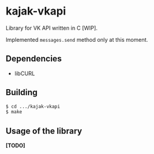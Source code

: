 # kajak-vkapi

Library for VK API written in C [WIP].

Implemented `messages.send` method only at this moment.

## Dependencies
* libCURL

## Building
```sh
$ cd .../kajak-vkapi
$ make
```

## Usage of the library
**[TODO]**
